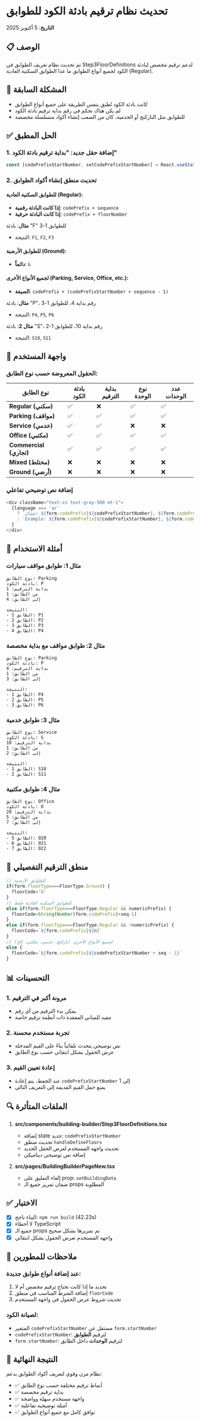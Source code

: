 # تحديث نظام ترقيم بادئة الكود للطوابق
**التاريخ**: 5 أكتوبر 2025

## 📋 الوصف
تم تحديث نظام تعريف الطوابق في Step3FloorDefinitions لدعم ترقيم مخصص لبادئة الكود لجميع أنواع الطوابق ما عدا الطوابق السكنية العادية (Regular).

## 🎯 المشكلة السابقة
- كانت بادئة الكود تُطبق بنفس الطريقة على جميع أنواع الطوابق
- لم يكن هناك تحكم في رقم بداية ترقيم بادئة الكود
- للطوابق مثل الباركنج أو الخدمية، كان من الصعب إنشاء أكواد متسلسلة مخصصة

## ✅ الحل المطبق

### 1. إضافة حقل جديد: "بداية ترقيم بادئة الكود"
```typescript
const [codePrefixStartNumber, setCodePrefixStartNumber] = React.useState(1)
```

### 2. تحديث منطق إنشاء أكواد الطوابق

#### للطوابق السكنية العادية (Regular):
- **إذا كانت البادئة رقمية**: `codePrefix + sequence`
- **إذا كانت البادئة حرفية**: `codePrefix + floorNumber`

**مثال**: بادئة "F" للطوابق 1-3
- النتيجة: `F1`, `F2`, `F3`

#### للطوابق الأرضية (Ground):
- **دائماً**: `G`

#### لجميع الأنواع الأخرى (Parking, Service, Office, etc.):
- **الصيغة**: `codePrefix + (codePrefixStartNumber + sequence - 1)`

**مثال**: بادئة "P"، رقم بداية 4، للطوابق 1-3
- النتيجة: `P4`, `P5`, `P6`

**مثال 2**: بادئة "S"، رقم بداية 10، للطوابق 1-2
- النتيجة: `S10`, `S11`

## 🎨 واجهة المستخدم

### الحقول المعروضة حسب نوع الطابق:

| نوع الطابق | بادئة الكود | بداية الترقيم | نوع الوحدة | عدد الوحدات |
|-----------|-------------|---------------|------------|-------------|
| **Regular (سكني)** | ✅ | ❌ | ✅ | ✅ |
| **Parking (مواقف)** | ✅ | ✅ | ✅ | ✅ |
| **Service (خدمي)** | ✅ | ✅ | ❌ | ❌ |
| **Office (مكتبي)** | ✅ | ✅ | ✅ | ✅ |
| **Commercial (تجاري)** | ✅ | ✅ | ✅ | ✅ |
| **Mixed (مختلط)** | ❌ | ❌ | ❌ | ❌ |
| **Ground (أرضي)** | ❌ | ❌ | ❌ | ❌ |

### إضافة نص توضيحي تفاعلي
```typescript
<div className="text-xs text-gray-500 mt-1">
  {language === 'ar' 
    ? `مثال: ${form.codePrefix}${codePrefixStartNumber}, ${form.codePrefix}${codePrefixStartNumber+1}, ${form.codePrefix}${codePrefixStartNumber+2}...`
    : `Example: ${form.codePrefix}${codePrefixStartNumber}, ${form.codePrefix}${codePrefixStartNumber+1}, ${form.codePrefix}${codePrefixStartNumber+2}...`
  }
</div>
```

## 📝 أمثلة الاستخدام

### مثال 1: طوابق مواقف سيارات
```
نوع الطابق: Parking
بادئة الكود: P
بداية الترقيم: 1
من الطابق: 1
إلى الطابق: 4

النتيجة:
- الطابق 1: P1
- الطابق 2: P2
- الطابق 3: P3
- الطابق 4: P4
```

### مثال 2: طوابق مواقف مع بداية مخصصة
```
نوع الطابق: Parking
بادئة الكود: P
بداية الترقيم: 4
من الطابق: 1
إلى الطابق: 3

النتيجة:
- الطابق 1: P4
- الطابق 2: P5
- الطابق 3: P6
```

### مثال 3: طوابق خدمية
```
نوع الطابق: Service
بادئة الكود: S
بداية الترقيم: 10
من الطابق: 1
إلى الطابق: 2

النتيجة:
- الطابق 1: S10
- الطابق 2: S11
```

### مثال 4: طوابق مكتبية
```
نوع الطابق: Office
بادئة الكود: O
بداية الترقيم: 20
من الطابق: 5
إلى الطابق: 7

النتيجة:
- الطابق 5: O20
- الطابق 6: O21
- الطابق 7: O22
```

## 🔄 منطق الترقيم التفصيلي

```typescript
// للطوابق الأرضية
if(form.floorType===FloorType.Ground) {
  floorCode='G'
}
// للطوابق السكنية العادية فقط
else if(form.floorType===FloorType.Regular && numericPrefix) {
  floorCode=String(Number(form.codePrefix)+seq-1)
}
else if(form.floorType===FloorType.Regular && !numericPrefix) {
  floorCode=`${form.codePrefix}${n}`
}
// لجميع الأنواع الأخرى (باركنج، خدمي، مكتبي، إلخ)
else {
  floorCode=`${form.codePrefix}${codePrefixStartNumber + seq - 1}`
}
```

## 📊 التحسينات

### 1. مرونة أكبر في الترقيم
- يمكن بدء الترقيم من أي رقم
- مفيد للمباني المعقدة ذات أنظمة ترقيم خاصة

### 2. تجربة مستخدم محسنة
- نص توضيحي يتحدث تلقائياً بناءً على القيم المدخلة
- عرض الحقول بشكل انتقائي حسب نوع الطابق

### 3. إعادة تعيين القيم
- عند الحفظ، يتم إعادة `codePrefixStartNumber` إلى 1
- يمنع حمل القيم القديمة إلى التعريف التالي

## 🔍 الملفات المتأثرة

1. **src/components/building-builder/Step3FloorDefinitions.tsx**
   - إضافة state جديد: `codePrefixStartNumber`
   - تحديث منطق `handleDefineFloors`
   - تحديث واجهة المستخدم لعرض الحقل الجديد
   - إضافة نص توضيحي ديناميكي

2. **src/pages/BuildingBuilderPageNew.tsx**
   - إلغاء التعليق على prop: `setBuildingData`
   - ضمان تمرير جميع الـ props المطلوبة

## ✅ الاختبار
- [x] البناء ناجح: `npm run build` (42.23s)
- [x] لا أخطاء TypeScript
- [x] جميع الـ props تم تمريرها بشكل صحيح
- [x] واجهة المستخدم تعرض الحقول بشكل انتقائي

## 📝 ملاحظات للمطورين

### عند إضافة أنواع طوابق جديدة:
1. تحديد ما إذا كانت تحتاج ترقيم مخصص أم لا
2. إضافة الشرط المناسب في منطق `floorCode`
3. تحديث شروط عرض الحقول في واجهة المستخدم

### لصيانة الكود:
- المتغير `codePrefixStartNumber` مستقل عن `form.startNumber`
- `codePrefixStartNumber`: لترقيم **الطوابق**
- `form.startNumber`: لترقيم **الوحدات** داخل الطابق

## 🎉 النتيجة النهائية
نظام مرن وقوي لتعريف أكواد الطوابق يدعم:
- ✅ أنماط ترقيم مختلفة حسب نوع الطابق
- ✅ بداية ترقيم مخصصة
- ✅ واجهة مستخدم سهلة وواضحة
- ✅ أمثلة توضيحية تفاعلية
- ✅ توافق كامل مع جميع أنواع الطوابق
